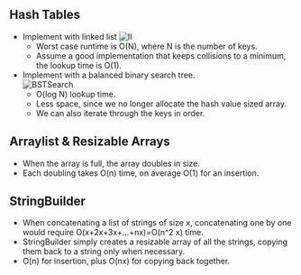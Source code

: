 
## Hash Tables  
* Implement with linked list
![ll](https://user-images.githubusercontent.com/53862461/72211488-1f1fb100-349a-11ea-9f13-574b564189a9.PNG)  
  * Worst case runtime is O(N), where N is the number of keys.
  * Assume a good implementation that keeps collisions to a minimum, the lookup time is O(1).  
* Implement with a balanced binary search tree.  
![BSTSearch](https://user-images.githubusercontent.com/53862461/72211523-d288a580-349a-11ea-90e0-0ff0b97ebc1e.png)  
  * O(log N) lookup time.  
  * Less space, since we no longer allocate the hash value sized array.  
  * We can also iterate through the keys in order.  

## Arraylist & Resizable Arrays  
* When the array is full, the array doubles in size.  
* Each doubling takes O(n) time, on average O(1) for an insertion.  

## StringBuilder  
* When concatenating a list of strings of size x, concatenating one by one would require O(x+2x+3x+...+nx)=O(n^2 x) time.
* StringBuilder simply creates a resizable array of all the strings, copying them back to a string only when necessary.  
* O(n) for insertion, plus O(nx) for copying back together.  
